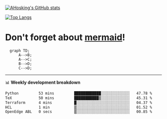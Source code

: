 [![AHosking's GitHub stats](https://github-readme-stats.vercel.app/api?username=ahosking&count_private=true&show_icons=true&theme=onedark&hide_rank=true&include_all_commits=true)](https://github.com/ahosking)

[![Top Langs](https://github-readme-stats.vercel.app/api/top-langs/?username=ahosking&layout=compact&theme=onedark)](https://github.com/ahosking)


# Don't forget about [mermaid](https://github.blog/2022-02-14-include-diagrams-markdown-files-mermaid/)!

```mermaid
  graph TD;
      A-->B;
      A-->C;
      B-->D;
      C-->D;
```
-------

📊 **Weekly development breakdown**

<!--START_SECTION:waka-->

```txt
Python         53 mins         ████████████░░░░░░░░░░░░░   47.78 %
TeX            50 mins         ███████████▒░░░░░░░░░░░░░   45.31 %
Terraform      4 mins          █░░░░░░░░░░░░░░░░░░░░░░░░   04.37 %
HCL            1 min           ▒░░░░░░░░░░░░░░░░░░░░░░░░   01.52 %
OpenEdge ABL   0 secs          ▒░░░░░░░░░░░░░░░░░░░░░░░░   00.85 %
```

<!--END_SECTION:waka-->
